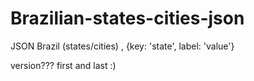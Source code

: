 # Brazilian-states-cities-json
JSON Brazil (states/cities) , {key: 'state', label: 'value'}

version??? first and last :)
